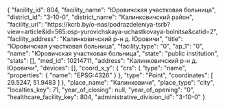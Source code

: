 {
    "facility_id": 804,
    "facility_name": "Юровичская участковая больница",
    "district_id": "3-10-0",
    "district_name": "Калинковичский район",
    "facility_url": "https:\/\/kcrb.by\/o-nas\/podrazdeleniya-tsrb?view=article&id=565:osp-yurovichskaya-uchastkovaya-bolnitsa&catid=2",
    "facility_address": "Калинковичский р-н д. Юровичи",
    "title": "Юровичская участковая больница",
    "facility_type": "0",
    "ap_1": "0",
    "name": "Юровичская участковая больница",
    "state": "public institution",
    "stats": [],
    "med_id": 10214711,
    "address": "Калинковичский р-н д. Юровичи",
    "devices": [],
    "coord_x_y": {
        "crs": {
            "type": "name",
            "properties": {
                "name": "EPSG:4326"
            }
        },
        "type": "Point",
        "coordinates": [
            29.5247,
            51.9483
        ]
    },
    "place_name": "Калинковичи",
    "place_type": "city",
    "localties_key": 71,
    "year_of_closing": null,
    "year_of_opening": "0",
    "healthcare_facility_key": 804,
    "administrative_division_id": "3-10-0"
}